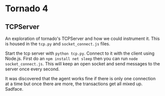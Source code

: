 # Tornado 4

## TCPServer

An exploration of tornado's TCPServer and how we could instrument it. This is
housed in the `tcp.py` and `socket_connect.js` files.

Start the tcp server with `python tcp.py`. Connect to it with the client using
Node.js. First do an `npm install net sleep` then you can run `node
socket_connect.js`. This will keep an open socket and send messages to the
server once every second.

It was discovered that the agent works fine if there is only one connection at
a time but once there are more, the transactions get all mixed up. Sadface.
